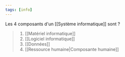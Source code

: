 ```yaml
---
tags: [info]
---
```


Les 4 composants d'un [[Système informatique]] sont
?
> 1. [[Matériel informatique]]
> 2. [[Logiciel informatique]]
> 3. [[Données]]
> 4. [[Ressource humaine|Composante humaine]]
